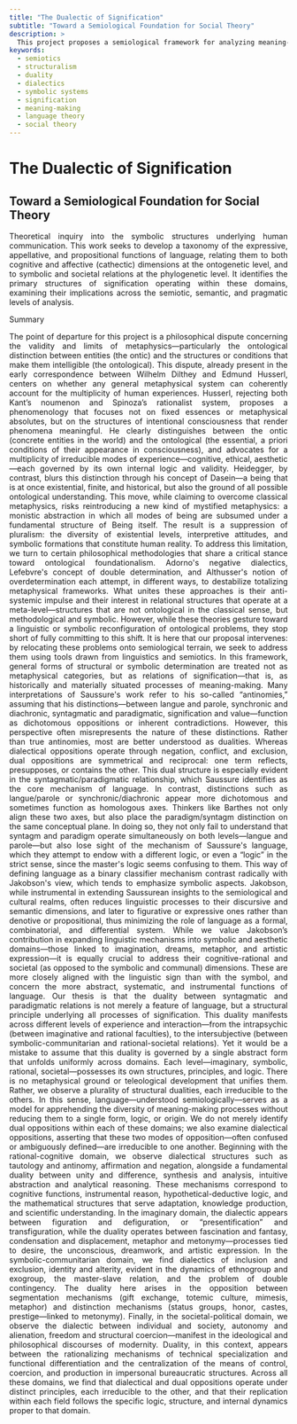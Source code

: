 ```yaml
---
title: "The Dualectic of Signification"
subtitle: "Toward a Semiological Foundation for Social Theory"
description: >
  This project proposes a semiological framework for analyzing meaning-making processes across cognitive, symbolic, and societal domains. It explores the irreducible distinction between dual and dialectical oppositions, arguing for a plural and domain-specific theory of signification grounded in linguistic structures.
keywords:
  - semiotics
  - structuralism
  - duality
  - dialectics
  - symbolic systems
  - signification
  - meaning-making
  - language theory
  - social theory
---
```


# The Dualectic of Signification  
## Toward a Semiological Foundation for Social Theory

<p align="justify">
Theoretical inquiry into the symbolic structures underlying human communication. This work seeks to develop a taxonomy of the expressive, appellative, and propositional functions of language, relating them to both cognitive and affective (cathectic) dimensions at the ontogenetic level, and to symbolic and societal relations at the phylogenetic level. It identifies the primary structures of signification operating within these domains, examining their implications across the semiotic, semantic, and pragmatic levels of analysis.
</p>
Summary
<p align="justify">
The point of departure for this project is a philosophical dispute concerning the validity and limits of metaphysics—particularly the ontological distinction between entities (the ontic) and the structures or conditions that make them intelligible (the ontological). This dispute, already present in the early correspondence between Wilhelm Dilthey and Edmund Husserl, centers on whether any general metaphysical system can coherently account for the multiplicity of human experiences. Husserl, rejecting both Kant’s noumenon and Spinoza’s rationalist system, proposes a phenomenology that focuses not on fixed essences or metaphysical absolutes, but on the structures of intentional consciousness that render phenomena meaningful. He clearly distinguishes between the ontic (concrete entities in the world) and the ontological (the essential, a priori conditions of their appearance in consciousness), and advocates for a multiplicity of irreducible modes of experience—cognitive, ethical, aesthetic—each governed by its own internal logic and validity. Heidegger, by contrast, blurs this distinction through his concept of Dasein—a being that is at once existential, finite, and historical, but also the ground of all possible ontological understanding. This move, while claiming to overcome classical metaphysics, risks reintroducing a new kind of mystified metaphysics: a monistic abstraction in which all modes of being are subsumed under a fundamental structure of Being itself. The result is a suppression of pluralism: the diversity of existential levels, interpretive attitudes, and symbolic formations that constitute human reality.
To address this limitation, we turn to certain philosophical methodologies that share a critical stance toward ontological foundationalism. Adorno's negative dialectics, Lefebvre's concept of double determination, and Althusser's notion of overdetermination each attempt, in different ways, to destabilize totalizing metaphysical frameworks. What unites these approaches is their anti-systemic impulse and their interest in relational structures that operate at a meta-level—structures that are not ontological in the classical sense, but methodological and symbolic. However, while these theories gesture toward a linguistic or symbolic reconfiguration of ontological problems, they stop short of fully committing to this shift. It is here that our proposal intervenes: by relocating these problems onto semiological terrain, we seek to address them using tools drawn from linguistics and semiotics. In this framework, general forms of structural or symbolic determination are treated not as metaphysical categories, but as relations of signification—that is, as historically and materially situated processes of meaning-making.
Many interpretations of Saussure's work refer to his so-called “antinomies,” assuming that his distinctions—between langue and parole, synchronic and diachronic, syntagmatic and paradigmatic, signification and value—function as dichotomous oppositions or inherent contradictions. However, this perspective often misrepresents the nature of these distinctions. Rather than true antinomies, most are better understood as dualities. Whereas dialectical oppositions operate through negation, conflict, and exclusion, dual oppositions are symmetrical and reciprocal: one term reflects, presupposes, or contains the other. This dual structure is especially evident in the syntagmatic/paradigmatic relationship, which Saussure identifies as the core mechanism of language. In contrast, distinctions such as langue/parole or synchronic/diachronic appear more dichotomous and sometimes function as homologous axes. Thinkers like Barthes not only align these two axes, but also place the paradigm/syntagm distinction on the same conceptual plane. In doing so, they not only fail to understand that syntagm and paradigm operate simultaneously on both levels—langue and parole—but also lose sight of the mechanism of Saussure's language, which they attempt to endow with a different logic, or even a “logic” in the strict sense, since the master's logic seems confusing to them. This way of defining language as a binary classifier mechanism contrast radically with Jakobson's view, which tends to emphasize symbolic aspects. Jakobson, while instrumental in extending Saussurean insights to the semiological and cultural realms, often reduces linguistic processes to their discursive and semantic dimensions, and later to figurative or expressive ones rather than denotive or propositional, thus minimizing the role of language as a formal, combinatorial, and differential system. While we value Jakobson’s contribution in expanding linguistic mechanisms into symbolic and aesthetic domains—those linked to imagination, dreams, metaphor, and artistic expression—it is equally crucial to address their cognitive-rational and societal (as opposed to the symbolic and communal) dimensions. These are more closely aligned with the linguistic sign than with the symbol, and concern the more abstract, systematic, and instrumental functions of language.
Our thesis is that the duality between syntagmatic and paradigmatic relations is not merely a feature of language, but a structural principle underlying all processes of signification. This duality manifests across different levels of experience and interaction—from the intrapsychic (between imaginative and rational faculties), to the intersubjective (between symbolic-communitarian and rational-societal relations). Yet it would be a mistake to assume that this duality is governed by a single abstract form that unfolds uniformly across domains. Each level—imaginary, symbolic, rational, societal—possesses its own structures, principles, and logic. There is no metaphysical ground or teleological development that unifies them. Rather, we observe a plurality of structural dualities, each irreducible to the others. In this sense, language—understood semiologically—serves as a model for apprehending the diversity of meaning-making processes without reducing them to a single form, logic, or origin. 
We do not merely identify dual oppositions within each of these domains; we also examine dialectical oppositions, asserting that these two modes of opposition—often confused or ambiguously defined—are irreducible to one another. Beginning with the rational-cognitive domain, we observe dialectical structures such as tautology and antinomy, affirmation and negation, alongside a fundamental duality between unity and difference, synthesis and analysis, intuitive abstraction and analytical reasoning. These mechanisms correspond to cognitive functions, instrumental reason, hypothetical-deductive logic, and the mathematical structures that serve adaptation, knowledge production, and scientific understanding. In the imaginary domain, the dialectic appears between figuration and defiguration, or “presentification” and transfiguration, while the duality operates between fascination and fantasy, condensation and displacement, metaphor and metonymy—processes tied to desire, the unconscious, dreamwork, and artistic expression. In the symbolic-communitarian domain, we find dialectics of inclusion and exclusion, identity and alterity, evident in the dynamics of ethnogroup and exogroup, the master-slave relation, and the problem of double contingency. The duality here arises in the opposition between segmentation mechanisms (gift exchange, totemic culture, mimesis, metaphor) and distinction mechanisms (status groups, honor, castes, prestige—linked to metonymy). Finally, in the societal-political domain, we observe the dialectic between individual and society, autonomy and alienation, freedom and structural coercion—manifest in the ideological and philosophical discourses of modernity. Duality, in this context, appears between the rationalizing mechanisms of technical specialization and functional differentiation and the centralization of the means of control, coercion, and production in impersonal bureaucratic structures. Across all these domains, we find that dialectical and dual oppositions operate under distinct principles, each irreducible to the other, and that their replication within each field follows the specific logic, structure, and internal dynamics proper to that domain.
</p>
